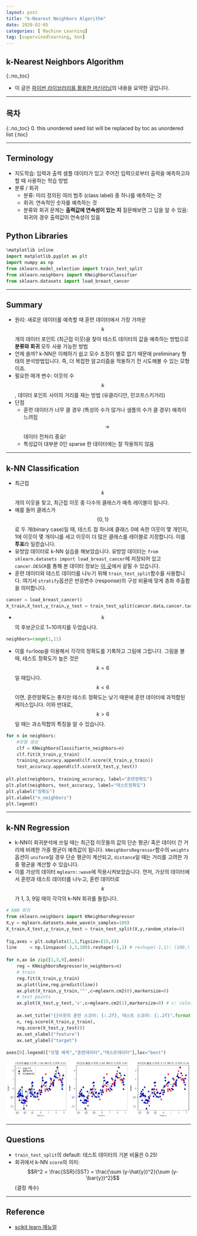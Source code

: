 ```yaml
---
layout: post
title: "k-Nearest Neighbors Algorithm"
date: 2020-02-05 
categories: [ Machine Learning]
tag: [supervisedlearning, knn]
---
```

## **k-Nearest Neighbors Algorithm**
{:.no_toc}

* 이 글은 [파이썬 라이브러리를 활용한 머신러닝](http://book.interpark.com/product/BookDisplay.do?_method=detail&sc.prdNo=303260973&gclid=CjwKCAiAyeTxBRBvEiwAuM8dnUQHS6gpLMB6tn0m3cKl_rO7hHyhwCzPtk23EvcW40nL99b1kC2ejBoCJKcQAvD_BwE)의 내용을 요약한 글입니다.

***

## **목차**
{:.no_toc}
0. this unordered seed list will be replaced by toc as unordered list
{:toc}

***

## **Terminology**
* 지도학습: 입력과 출력 샘플 데이터가 있고 주어진 입력으로부터 출력을 예측하고자 할 때 사용하는 학습 방법
* 분류 / 회귀
  * 분류: 미리 정의된 여러 범주 (class label) 중 하나를 예측하는 것
  * 회귀: 연속적인 숫자를 예측하는 것 
  * 분류와 회귀 문제는 **출력값에 연속성이 있는 지** 질문해보면 그 답을 알 수 있음: 회귀의 경우 출력값이 연속성이 있음

## **Python Libraries**
~~~python
%matplotlib inline
import matplotlib.pyplot as plt
import numpy as np
from sklearn.model_selection import train_test_split
from sklearn.neighbors import KNeighborsClassifier
from sklearn.datasets import load_breast_cancer
~~~

***
## **Summary**
* 원리: 새로운 데이터를 예측할 때 훈련 데이터에서 가장 가까운 $$k$$개의 데이터 포인트 (최근접 이웃)을 찾아 테스트 데이터의 값을 예측하는 방법으로 **분류와 회귀** 모두 사용 가능한 방법
* 언제 쓸까?
k-NN은 이해하기 쉽고 모수 조정이 별로 없기 때문에 preliminary 형태의 분석방법입니다. 즉, 더 복잡한 알고리즘을 적용하기 전 시도해볼 수 있는 모형이죠.
* 필요한 매개 변수: 이웃의 수 $$k$$, 데이터 포인트 사이의 거리를 재는 방법 (유클리디안, 민코프스키거리)
* 단점
  * 훈련 데이터가 너무 클 경우 (특성의 수가 많거나 샘플의 수가 클 경우) 예측이 느려짐 $$\rightarrow$$ 데이터 전처리 중요!
  * 특성값이 대부분 0인 sparse 한 데이터에는 잘 작용하지 않음
  
***

## **k-NN Classification**
*  최근접 $$k$$개의 이웃을 찾고, 최근접 이웃 중 다수의 클래스가 예측 레이블이 됩니다. 
*  예를 들어 클래스가 $$\{0,1\}$$로 두 개(binary case)일 때, 테스트 점 하나에 클래스 0에 속한 이웃이 몇 개인지, 1에 이웃이 몇 개이니를 세고 이웃이 더 많은 클래스를 레이블로 지정합니다. 이를 **투표**라 일컫습니다.
* 유방암 데이터로 k-NN 실습을 해보았습니다.
유방암 데이터는 `from sklearn.datasets import load_breast_cancer`에 저장되어 있고 `cancer.DESCR`를 통해 본 데이터 정보는 
[이 곳](https://archive.ics.uci.edu/ml/datasets/Breast+Cancer+Wisconsin+Diagnostic)에서 살필 수 있습니다.
* 훈련 데이터와 테스트 데이터를 나누기 위해 `train_test_split`함수를 사용합니다. 여기서 `stratify`옵션은 반응변수 (response)의 구성 비율에 맞게 층화 추출함을 의미합니다. 
~~~python
cancer = load_breast_cancer()
X_train,X_test,y_train,y_test = train_test_split(cancer.data,cancer.target,stratify=cancer.target, random_state=66)
~~~
* $$k$$의 후보군으로 1~10까지를 두었습니다. 
~~~python
neighbors=range(1,11)
~~~
* 이를 `for`loop을 이용해서 각각의 정확도를 기록하고 그림에 그립니다. 그림을 볼 때, 테스트 정확도가 높은 것은 $$k=6$$일 때입니다. $$k<6$$이면, 훈련정확도는 좋지만 테스트 정확도는 낮기 때문에 훈련 데이터에 과적합된 케이스입니다. 이와 반대로, $$k>6$$일 때는 과소적합의 특징을 알 수 있습니다.

~~~python
for n in neighbors:
    #모델 생성
    clf = KNeighborsClassifier(n_neighbors=n)
    clf.fit(X_train,y_train)
    training_accuracy.append(clf.score(X_train,y_train))
    test_accuracy.append(clf.score(X_test,y_test))

plt.plot(neighbors, training_accuracy, label="훈련정확도")
plt.plot(neighbors, test_accuracy, label="테스트정확도")
plt.ylabel("정확도")
plt.xlabel("n_neighbors")
plt.legend()
~~~

***

## **k-NN Regression** 
* k-NN이 회귀분석에 쓰일 때는 최근접 이웃들의 값의 단순 평균/ 혹은 데이터 간 거리에 비례한 가중 평균이 예측값이 됩니다. `kNeighborsRegressor`함수의 `weights` 옵션이 `uniform`일 경우 단순 평균이 계산되고, `distance`일 때는 거리를 고려한 가중 평균을 계산할 수 있습니다.
* 이를 가상의 데이터 `mglearn::wave`에 적용시켜보았습니다. 
먼저, 가상의 데이터에서 훈련과 테스트 데이터를 나누고, 훈련 데이터로 $$k$$가 1, 3, 9일 때의 각각의 k-NN 회귀를 돌립니다. 

~~~python
# kNN 회귀
from sklearn.neighbors import KNeighborsRegressor
X,y = mglearn.datasets.make_wave(n_samples=100)
X_train,X_test,y_train,y_test = train_test_split(X,y,random_state=0)

fig,axes = plt.subplots(1,3,figsize=(15,4))
line     = np.linspace(-3,3,100).reshape(-1,1) # reshape(-1,1): (100,) -> (100,1)

for n,ax in zip([1,3,9],axes):
    reg = KNeighborsRegressor(n_neighbors=n)
    # train
    reg.fit(X_train,y_train)
    ax.plot(line,reg.predict(line))
    ax.plot(X_train,y_train,'^',c=mglearn.cm2(0),markersize=8)
    # test points
    ax.plot(X_test,y_test,'v',c=mglearn.cm2(1),markersize=8) # c: color
   
    ax.set_title("{}이웃의 훈련 스코어: {:.2f}, 테스트 스코어: {:.2f}".format(
    n, reg.score(X_train,y_train),
    reg.score(X_test,y_test)))
    ax.set_xlabel("feature")
    ax.set_ylabel("target")

axes[0].legend(["모델 예측","훈련데이터","테스트데이터"],loc="best")
~~~
![](../images/knn-reg.png)


*** 

## **Questions**
* `train_test_split`의 default: 테스트 데이터의 기본 비율은 0.25! 
* 회귀에서 k-NN `score`의 의미: $$R^2 = \frac{SSR}{SST} = \frac{\sum (y-\hat{y})^2}{\sum (y-\bar{y})^2}$$(결정 계수) 

***

## **Reference**
* [scikit learn 매뉴얼](https://scikit-learn.org/stable/modules/generated/sklearn.neighbors.KNeighborsClassifier.html)

